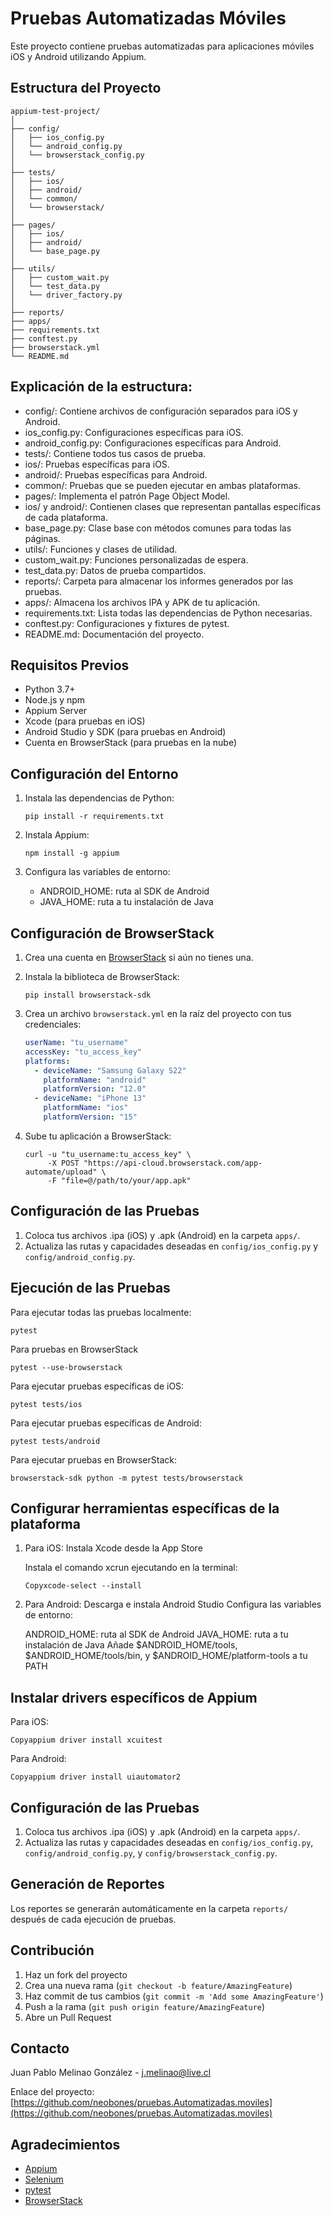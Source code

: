 # Pruebas Automatizadas Móviles

Este proyecto contiene pruebas automatizadas para aplicaciones móviles iOS y Android utilizando Appium.

## Estructura del Proyecto

```
appium-test-project/
│
├── config/
│   ├── ios_config.py
│   └── android_config.py
│   └── browserstack_config.py
│
├── tests/
│   ├── ios/
│   ├── android/
│   └── common/
│   └── browserstack/
│
├── pages/
│   ├── ios/
│   ├── android/
│   └── base_page.py
│
├── utils/
│   ├── custom_wait.py
│   └── test_data.py
│   └── driver_factory.py
│
├── reports/
├── apps/
├── requirements.txt
├── conftest.py
├── browserstack.yml
└── README.md
```

## Explicación de la estructura:

- config/: Contiene archivos de configuración separados para iOS y Android.
- ios_config.py: Configuraciones específicas para iOS.
- android_config.py: Configuraciones específicas para Android.
- tests/: Contiene todos tus casos de prueba.
- ios/: Pruebas específicas para iOS.
- android/: Pruebas específicas para Android.
- common/: Pruebas que se pueden ejecutar en ambas plataformas.
- pages/: Implementa el patrón Page Object Model.
- ios/ y android/: Contienen clases que representan pantallas específicas de cada plataforma.
- base_page.py: Clase base con métodos comunes para todas las páginas.
- utils/: Funciones y clases de utilidad.
- custom_wait.py: Funciones personalizadas de espera.
- test_data.py: Datos de prueba compartidos.
- reports/: Carpeta para almacenar los informes generados por las pruebas.
- apps/: Almacena los archivos IPA y APK de tu aplicación.
- requirements.txt: Lista todas las dependencias de Python necesarias.
- conftest.py: Configuraciones y fixtures de pytest.
- README.md: Documentación del proyecto.

## Requisitos Previos

- Python 3.7+
- Node.js y npm
- Appium Server
- Xcode (para pruebas en iOS)
- Android Studio y SDK (para pruebas en Android)
- Cuenta en BrowserStack (para pruebas en la nube)

## Configuración del Entorno

1. Instala las dependencias de Python:
   ```
   pip install -r requirements.txt
   ```

2. Instala Appium:
   ```
   npm install -g appium
   ```

3. Configura las variables de entorno:
   - ANDROID_HOME: ruta al SDK de Android
   - JAVA_HOME: ruta a tu instalación de Java

## Configuración de BrowserStack

1. Crea una cuenta en [BrowserStack](https://www.browserstack.com/automate) si aún no tienes una.

2. Instala la biblioteca de BrowserStack:
   ```
   pip install browserstack-sdk
   ```

3. Crea un archivo `browserstack.yml` en la raíz del proyecto con tus credenciales:
   ```yaml
   userName: "tu_username"
   accessKey: "tu_access_key"
   platforms:
     - deviceName: "Samsung Galaxy S22"
       platformName: "android"
       platformVersion: "12.0"
     - deviceName: "iPhone 13"
       platformName: "ios"
       platformVersion: "15"
   ```

4. Sube tu aplicación a BrowserStack:
   ```
   curl -u "tu_username:tu_access_key" \
        -X POST "https://api-cloud.browserstack.com/app-automate/upload" \
        -F "file=@/path/to/your/app.apk"
   ```

## Configuración de las Pruebas

1. Coloca tus archivos .ipa (iOS) y .apk (Android) en la carpeta `apps/`.
2. Actualiza las rutas y capacidades deseadas en `config/ios_config.py` y `config/android_config.py`.

## Ejecución de las Pruebas

Para ejecutar todas las pruebas localmente:
```
pytest
```

Para pruebas en BrowserStack
```
pytest --use-browserstack
```

Para ejecutar pruebas específicas de iOS:
```
pytest tests/ios
```

Para ejecutar pruebas específicas de Android:
```
pytest tests/android
```

Para ejecutar pruebas en BrowserStack:
```
browserstack-sdk python -m pytest tests/browserstack
```

## Configurar herramientas específicas de la plataforma
1. Para iOS:
   Instala Xcode desde la App Store

   Instala el comando xcrun ejecutando en la terminal:
   ```
   Copyxcode-select --install
   ```
2. Para Android:
   Descarga e instala Android Studio
   Configura las variables de entorno:

   ANDROID_HOME: ruta al SDK de Android
   JAVA_HOME: ruta a tu instalación de Java
   Añade $ANDROID_HOME/tools, $ANDROID_HOME/tools/bin, y $ANDROID_HOME/platform-tools a tu PATH

## Instalar drivers específicos de Appium
Para iOS:
```
Copyappium driver install xcuitest
```
Para Android:
```
Copyappium driver install uiautomator2
```

## Configuración de las Pruebas

1. Coloca tus archivos .ipa (iOS) y .apk (Android) en la carpeta `apps/`.
2. Actualiza las rutas y capacidades deseadas en `config/ios_config.py`, `config/android_config.py`, y `config/browserstack_config.py`.

## Generación de Reportes

Los reportes se generarán automáticamente en la carpeta `reports/` después de cada ejecución de pruebas.

## Contribución

1. Haz un fork del proyecto
2. Crea una nueva rama (`git checkout -b feature/AmazingFeature`)
3. Haz commit de tus cambios (`git commit -m 'Add some AmazingFeature'`)
4. Push a la rama (`git push origin feature/AmazingFeature`)
5. Abre un Pull Request

## Contacto

Juan Pablo Melinao González - j.melinao@live.cl

Enlace del proyecto: [https://github.com/neobones/pruebas.Automatizadas.moviles](https://github.com/neobones/pruebas.Automatizadas.moviles)

## Agradecimientos

- [Appium](https://appium.io/)
- [Selenium](https://www.selenium.dev/)
- [pytest](https://docs.pytest.org/)
- [BrowserStack](https://www.browserstack.com/)